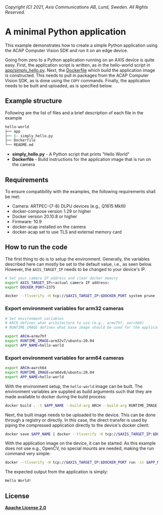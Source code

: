 *Copyright (C) 2021, Axis Communications AB, Lund, Sweden. All Rights Reserved.*


# A minimal Python application
This example demonstrates how to create a simple Python application using the ACAP Computer Vision SDK and run it on an edge device.

Going from zero to a Python application running on an AXIS device is quite easy. First, the application script is written, as in the hello-world script in [app/simply_hello.py](app/simply_hello.py). Next, the [Dockerfile](Dockerfile) which build the application image is constructed. This needs to pull in packages from the ACAP Computer Vision SDK, as is done using the `COPY` commands. Finally, the application needs to be built and uploaded, as is specified below.

## Example structure
Following are the list of files and a brief description of each file in the example
```bash
hello-world
├── app
├── |- simply_hello.py
├── Dockerfile
└── README.md
```

* **simply_hello.py** - A Python script that prints "Hello World"
* **Dockerfile** - Build instructions for the application image that is run on the camera

## Requirements
To ensure compatibility with the examples, the following requirements shall be met:
* Camera: ARTPEC-{7-8} DLPU devices (e.g., Q1615 MkIII)
* docker-compose version 1.29 or higher
* Docker version 20.10.8 or higher
* Firmware: 10.9
* docker-acap installed on the camera
* docker-acap set to use TLS and external memory card

## How to run the code
The first thing to do is to setup the environment. Generally, the variables described here can mostly be set to the default value, i.e., as seen below. However, the `AXIS_TARGET_IP` needs to be changed to your device's IP.

```sh
# Set your camera IP address and clear docker memory
export AXIS_TARGET_IP=<actual camera IP address>
export DOCKER_PORT=2375

docker --tlsverify -H tcp://$AXIS_TARGET_IP:$DOCKER_PORT system prune -af
```
### Export environment variables for arm32 cameras
```sh
# Set environment variables
# ARCH defines what architecture to use (e.g., armv7hf, aarch64)
# RUNTIME_IMAGE defines what base image should be used for the application image 

export ARCH=armv7hf
export RUNTIME_IMAGE=arm32v7/ubuntu:20.04
export APP_NAME=hello-world
```
### Export environment variables for arm64 cameras
```sh
export ARCH=aarch64
export RUNTIME_IMAGE=arm64v8/ubuntu:20.04
export APP_NAME=hello-world
```

With the environment setup, the `hello-world` image can be built. The environment variables are supplied as build arguments such that they are made available to docker during the build process:

```sh
docker build . -t $APP_NAME --build-arg ARCH --build-arg RUNTIME_IMAGE
```

Next, the built image needs to be uploaded to the device. This can be done through a registry or directly. In this case, the direct transfer is used by piping the compressed application directly to the device's docker client:

```sh
docker save $APP_NAME | docker --tlsverify -H tcp://$AXIS_TARGET_IP:$DOCKER_PORT  load
```

With the application image on the device, it can be started. As this example does not use e.g., OpenCV, no special mounts are needed, making the run command very simple:

```sh
docker --tlsverify -H tcp://$AXIS_TARGET_IP:$DOCKER_PORT run -it $APP_NAME
```

The expected output from the application is simply:

```sh
Hello World!
```
## License
**[Apache License 2.0](../LICENSE)**
